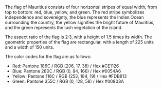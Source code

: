 The flag of Mauritius consists of four horizontal stripes of equal width, from top to bottom: red, blue, yellow, and green. The red stripe symbolizes independence and sovereignty, the blue represents the Indian Ocean surrounding the country, the yellow signifies the bright future of Mauritius, and the green represents the lush vegetation of the island.

The aspect ratio of the flag is 2:3, with a height of 1.5 times its width. The geometric properties of the flag are rectangular, with a length of 225 units and a width of 150 units.

The color codes for the flag are as follows: 
- Red: Pantone 186C / RGB (206, 17, 38) / Hex #CE1126
- Blue: Pantone 280C / RGB (0, 84, 166) / Hex #0054A6
- Yellow: Pantone 116C / RGB (253, 184, 19) / Hex #FDB813
- Green: Pantone 355C / RGB (0, 128, 58) / Hex #00803A
